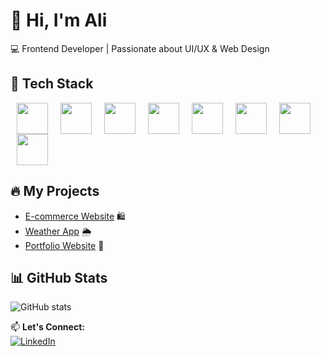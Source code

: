 # 👋 Hi, I'm Ali  
💻 Frontend Developer | Passionate about UI/UX & Web Design  

## 🚀 Tech Stack  
<img src="https://raw.githubusercontent.com/marwin1991/profile-technology-icons/refs/heads/main/icons/html.png" width="50" height="50" hspace="10"><img src="https://raw.githubusercontent.com/marwin1991/profile-technology-icons/refs/heads/main/icons/css.png" width="50" height="50" hspace="10"><img src="https://raw.githubusercontent.com/marwin1991/profile-technology-icons/refs/heads/main/icons/javascript.png" width="50" height="50" hspace="10"><img src="https://raw.githubusercontent.com/marwin1991/profile-technology-icons/refs/heads/main/icons/react.png" width="50" height="50" hspace="10"><img src="https://raw.githubusercontent.com/marwin1991/profile-technology-icons/refs/heads/main/icons/bootstrap.png" width="50" height="50" hspace="10"><img src="https://raw.githubusercontent.com/marwin1991/profile-technology-icons/refs/heads/main/icons/python.png" width="50" height="50" hspace="10"><img src="https://raw.githubusercontent.com/marwin1991/profile-technology-icons/refs/heads/main/icons/mysql.png" width="50" height="50" hspace="10"><img src="https://raw.githubusercontent.com/marwin1991/profile-technology-icons/refs/heads/main/icons/firebase.png" width="50" height="50" hspace="10">




## 🔥 My Projects  
- [E-commerce Website](https://github.com/AliCoder/ecommerce-project) 🛍️  
- [Weather App](https://github.com/AliCoder/weather-app) 🌦️  
- [Portfolio Website](https://github.com/AliCoder/portfolio) 💼  

## 📊 GitHub Stats  
![GitHub stats](https://github-readme-stats.vercel.app/api?username=AliCoder&show_icons=true&theme=radical)  

📫 **Let's Connect:**  
[![LinkedIn](https://img.shields.io/badge/LinkedIn-%230077B5.svg?style=for-the-badge&logo=linkedin&logoColor=white)](https://linkedin.com/in/yourprofile)  
